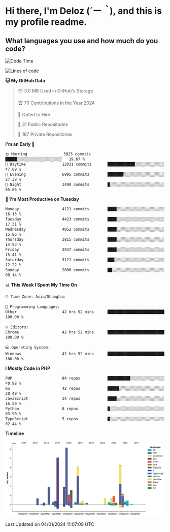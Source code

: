 # **Hi there, I'm Deloz (*´ー｀*), and this is my profile readme.**

## **What languages you use and how much do you code?**

<!--START_SECTION:waka-->
![Code Time](http://img.shields.io/badge/Code%20Time-3%2C120%20hrs%208%20mins-blue)

![Lines of code](https://img.shields.io/badge/From%20Hello%20World%20I%27ve%20Written-33.4%20million%20lines%20of%20code-blue)

**🐱 My GitHub Data** 

> 📦 3.0 MB Used in GitHub's Storage 
 > 
> 🏆 70 Contributions in the Year 2024
 > 
> 💼 Opted to Hire
 > 
> 📜 31 Public Repositories 
 > 
> 🔑 187 Private Repositories 
 > 
**I'm an Early 🐤** 

```text
🌞 Morning                5025 commits        █████░░░░░░░░░░░░░░░░░░░░   19.67 % 
🌆 Daytime                12031 commits       ████████████░░░░░░░░░░░░░   47.09 % 
🌃 Evening                6995 commits        ███████░░░░░░░░░░░░░░░░░░   27.38 % 
🌙 Night                  1498 commits        █░░░░░░░░░░░░░░░░░░░░░░░░   05.86 % 
```
📅 **I'm Most Productive on Tuesday** 

```text
Monday                   4121 commits        ████░░░░░░░░░░░░░░░░░░░░░   16.13 % 
Tuesday                  4423 commits        ████░░░░░░░░░░░░░░░░░░░░░   17.31 % 
Wednesday                4052 commits        ████░░░░░░░░░░░░░░░░░░░░░   15.86 % 
Thursday                 3815 commits        ████░░░░░░░░░░░░░░░░░░░░░   14.93 % 
Friday                   3937 commits        ████░░░░░░░░░░░░░░░░░░░░░   15.41 % 
Saturday                 3121 commits        ███░░░░░░░░░░░░░░░░░░░░░░   12.22 % 
Sunday                   2080 commits        ██░░░░░░░░░░░░░░░░░░░░░░░   08.14 % 
```


📊 **This Week I Spent My Time On** 

```text
🕑︎ Time Zone: Asia/Shanghai

💬 Programming Languages: 
Other                    42 hrs 52 mins      █████████████████████████   100.00 % 

🔥 Editors: 
Chrome                   42 hrs 52 mins      █████████████████████████   100.00 % 

💻 Operating System: 
Windows                  42 hrs 52 mins      █████████████████████████   100.00 % 
```

**I Mostly Code in PHP** 

```text
PHP                      84 repos            ██████████░░░░░░░░░░░░░░░   40.98 % 
Go                       42 repos            █████░░░░░░░░░░░░░░░░░░░░   20.49 % 
JavaScript               34 repos            ████░░░░░░░░░░░░░░░░░░░░░   16.59 % 
Python                   8 repos             █░░░░░░░░░░░░░░░░░░░░░░░░   03.90 % 
TypeScript               5 repos             █░░░░░░░░░░░░░░░░░░░░░░░░   02.44 % 
```



**Timeline**

![Lines of Code chart](https://raw.githubusercontent.com/deloz/deloz/main/assets/bar_graph.png)


 Last Updated on 04/01/2024 11:07:09 UTC
<!--END_SECTION:waka-->
